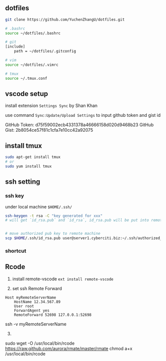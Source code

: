 ## dotfiles

```bash
git clone https://github.com/YuchenZhangU/dotfiles.git

# .bashrc
source ~/dotfiles/.bashrc

# git
[include]
    path = ~/dotfiles/.gitconfig

# vim
source ~/dotfiles/.vimrc

# tmux
source ~/.tmux.conf
```

## vscode setup

install extension `Settings Sync` by Shan Khan
 
use command `Sync:Update/Upload Settings` to input github token and gist id

GitHub Token: d75f59002ecb4331378a46666158d020d9468b23
GitHub Gist: 2b8054ce57f81c1cfa7e10cc42a92075

## install tmux

```bash
sudo apt-get install tmux
# or 
sudo yum install tmux
```

## ssh setting 

### ssh key

under local machine `$HOME/.ssh/`

```bash
ssh-keygen -t rsa -C "key generated for xxx"
# will get `id_rsa.pub` and `id_rsa`, id_rsa.pub will be put into remote machine


# move authorized pub key to remote machine
scp $HOME/.ssh/id_rsa.pub user@server1.cyberciti.biz:~/.ssh/authorized_keys
```

### shortcut

## Rcode

1. install remote-vscode
`ext install remote-vscode`

2. set ssh Remote Forward

```
Host myRemoteServerName
    HostName 12.34.567.89
    User root
    ForwardAgent yes
    RemoteForward 52698 127.0.0.1:52698
```

ssh -v myRemoteServerName

3. 
sudo wget -O /usr/local/bin/rcode \
https://raw.github.com/aurora/rmate/master/rmate
chmod a+x /usr/local/bin/rcode
